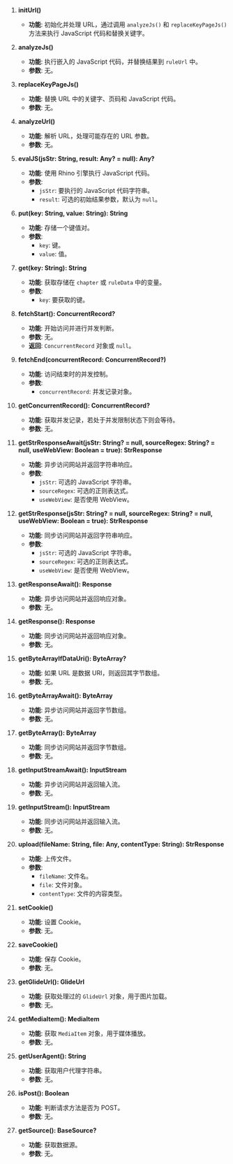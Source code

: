 1. **initUrl()**
   - **功能**: 初始化并处理 URL，通过调用 `analyzeJs()` 和 `replaceKeyPageJs()` 方法来执行 JavaScript 代码和替换关键字。

2. **analyzeJs()**
   - **功能**: 执行嵌入的 JavaScript 代码，并替换结果到 `ruleUrl` 中。
   - **参数**: 无。

3. **replaceKeyPageJs()**
   - **功能**: 替换 URL 中的关键字、页码和 JavaScript 代码。
   - **参数**: 无。

4. **analyzeUrl()**
   - **功能**: 解析 URL，处理可能存在的 URL 参数。
   - **参数**: 无。

5. **evalJS(jsStr: String, result: Any? = null): Any?**
   - **功能**: 使用 Rhino 引擎执行 JavaScript 代码。
   - **参数**:
     - `jsStr`: 要执行的 JavaScript 代码字符串。
     - `result`: 可选的初始结果参数，默认为 `null`。

6. **put(key: String, value: String): String**
   - **功能**: 存储一个键值对。
   - **参数**:
     - `key`: 键。
     - `value`: 值。

7. **get(key: String): String**
   - **功能**: 获取存储在 `chapter` 或 `ruleData` 中的变量。
   - **参数**:
     - `key`: 要获取的键。

8. **fetchStart(): ConcurrentRecord?**
   - **功能**: 开始访问并进行并发判断。
   - **参数**: 无。
   - **返回**: `ConcurrentRecord` 对象或 `null`。

9. **fetchEnd(concurrentRecord: ConcurrentRecord?)**
   - **功能**: 访问结束时的并发控制。
   - **参数**:
     - `concurrentRecord`: 并发记录对象。

10. **getConcurrentRecord(): ConcurrentRecord?**
    - **功能**: 获取并发记录，若处于并发限制状态下则会等待。
    - **参数**: 无。

11. **getStrResponseAwait(jsStr: String? = null, sourceRegex: String? = null, useWebView: Boolean = true): StrResponse**
    - **功能**: 异步访问网站并返回字符串响应。
    - **参数**:
      - `jsStr`: 可选的 JavaScript 字符串。
      - `sourceRegex`: 可选的正则表达式。
      - `useWebView`: 是否使用 WebView。

12. **getStrResponse(jsStr: String? = null, sourceRegex: String? = null, useWebView: Boolean = true): StrResponse**
    - **功能**: 同步访问网站并返回字符串响应。
    - **参数**:
      - `jsStr`: 可选的 JavaScript 字符串。
      - `sourceRegex`: 可选的正则表达式。
      - `useWebView`: 是否使用 WebView。

13. **getResponseAwait(): Response**
    - **功能**: 异步访问网站并返回响应对象。
    - **参数**: 无。

14. **getResponse(): Response**
    - **功能**: 同步访问网站并返回响应对象。
    - **参数**: 无。

15. **getByteArrayIfDataUri(): ByteArray?**
    - **功能**: 如果 URL 是数据 URI，则返回其字节数组。
    - **参数**: 无。

16. **getByteArrayAwait(): ByteArray**
    - **功能**: 异步访问网站并返回字节数组。
    - **参数**: 无。

17. **getByteArray(): ByteArray**
    - **功能**: 同步访问网站并返回字节数组。
    - **参数**: 无。

18. **getInputStreamAwait(): InputStream**
    - **功能**: 异步访问网站并返回输入流。
    - **参数**: 无。

19. **getInputStream(): InputStream**
    - **功能**: 同步访问网站并返回输入流。
    - **参数**: 无。

20. **upload(fileName: String, file: Any, contentType: String): StrResponse**
    - **功能**: 上传文件。
    - **参数**:
      - `fileName`: 文件名。
      - `file`: 文件对象。
      - `contentType`: 文件的内容类型。

21. **setCookie()**
    - **功能**: 设置 Cookie。
    - **参数**: 无。

22. **saveCookie()**
    - **功能**: 保存 Cookie。
    - **参数**: 无。

23. **getGlideUrl(): GlideUrl**
    - **功能**: 获取处理过的 `GlideUrl` 对象，用于图片加载。
    - **参数**: 无。

24. **getMediaItem(): MediaItem**
    - **功能**: 获取 `MediaItem` 对象，用于媒体播放。
    - **参数**: 无。

25. **getUserAgent(): String**
    - **功能**: 获取用户代理字符串。
    - **参数**: 无。

26. **isPost(): Boolean**
    - **功能**: 判断请求方法是否为 POST。
    - **参数**: 无。

27. **getSource(): BaseSource?**
    - **功能**: 获取数据源。
    - **参数**: 无。